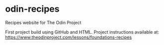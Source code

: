 # odin-recipes
Recipes website for The Odin Project

First project build using GitHub and HTML.
Project instructions available at: https://www.theodinproject.com/lessons/foundations-recipes


